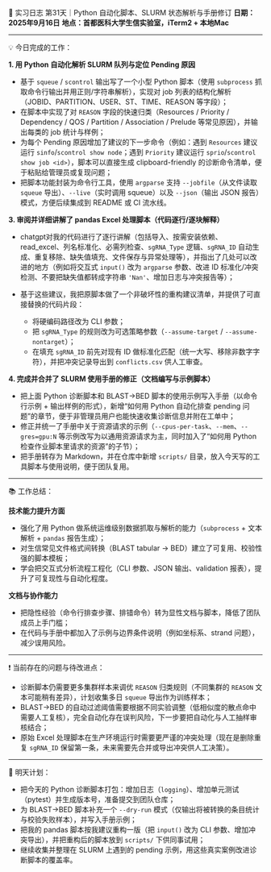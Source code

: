 🧬 实习日志 第31天｜Python 自动化脚本、SLURM 状态解析与手册修订
**日期：2025年9月16日**
**地点：首都医科大学生信实验室，iTerm2 + 本地Mac**

---

💡 今日完成的工作：

**1. 用 Python 自动化解析 SLURM 队列与定位 Pending 原因**

* 基于 `squeue` / `scontrol` 输出写了一个小型 Python 脚本（使用 `subprocess` 抓取命令行输出并用正则/字符串解析），实现对 job 列表的结构化解析（JOBID、PARTITION、USER、ST、TIME、REASON 等字段）；
* 在脚本中实现了对 `REASON` 字段的快速归类（Resources / Priority / Dependency / QOS / Partition / Association / Prelude 等常见原因），并输出每类的 job 统计与样例；
* 为每个 Pending 原因增加了建议的下一步命令（例如：遇到 `Resources` 建议运行 `sinfo`/`scontrol show node`；遇到 `Priority` 建议运行 `sprio`/`scontrol show job <id>`），脚本可以直接生成 clipboard-friendly 的诊断命令清单，便于粘贴给管理员或复现问题；
* 把脚本功能封装为命令行工具，使用 `argparse` 支持 `--jobfile`（从文件读取 `squeue` 导出）、`--live`（实时调用 squeue）以及 `--json`（输出 JSON 报告）模式，方便后续集成到 README 或 CI 流水线。

**3. 审阅并详细讲解了 pandas Excel 处理脚本（代码逐行/逐块解释）**

* chatgpt对我的代码进行了逐行讲解（包括导入、按需安装依赖、read\_excel、列名标准化、必需列检查、`sgRNA_Type` 逻辑、`sgRNA_ID` 自动生成、重复移除、缺失值填充、文件保存与异常处理等），并指出了几处可以改进的地方（例如将交互式 `input()` 改为 `argparse` 参数、改进 ID 标准化/冲突检测、不要把缺失值都转成字符串 `'Nan'`、增加日志与冲突报告等）；
* 基于这些建议，我把原脚本做了一个非破坏性的重构建议清单，并提供了可直接替换的代码片段：

  * 将硬编码路径改为 CLI 参数；
  * 把 `sgRNA_Type` 的规则改为可选策略参数（`--assume-target` / `--assume-nontarget`）；
  * 在填充 `sgRNA_ID` 前先对现有 ID 做标准化匹配（统一大写、移除非数字字符），并把冲突记录导出到 `conflicts.csv` 供人工审查。

**4. 完成并合并了 SLURM 使用手册的修正（文档编写与示例脚本）**

* 把上面 Python 诊断脚本和 BLAST->BED 脚本的使用示例写入手册（以命令行示例 + 输出样例的形式），新增“如何用 Python 自动化排查 pending 问题”的章节，便于非管理员用户也能快速收集诊断信息并附在工单中；
* 修正并统一了手册中关于资源请求的示例（`--cpus-per-task`、`--mem`、`--gres=gpu:N` 等示例改写为以通用资源请求为主，同时加入了“如何用 Python 检查作业脚本里请求的资源”的子节）；
* 把手册转存为 Markdown，并在仓库中新增 `scripts/` 目录，放入今天写的工具脚本与使用说明，便于团队复用。

---

📚 工作总结：

**技术能力提升方面**

* 强化了用 Python 做系统运维级别数据抓取与解析的能力（`subprocess` + 文本解析 + `pandas` 报告生成）；
* 对生信常见文件格式间转换（BLAST tabular → BED）建立了可复用、校验性强的脚本模板；
* 学会把交互式分析流程工程化（CLI 参数、JSON 输出、validation 报表），提升了可复现性与自动化程度。

**文档与协作能力**

* 把隐性经验（命令行排查步骤、排错命令）转为显性文档与脚本，降低了团队成员上手门槛；
* 在代码与手册中都加入了示例与边界条件说明（例如坐标系、strand 问题），减少误用风险。

---

❗ 当前存在的问题与待改进点：

* 诊断脚本仍需要更多集群样本来调优 `REASON` 归类规则（不同集群的 `REASON` 文本可能稍有差异），计划收集多日 `squeue` 导出作为训练样本；
* BLAST->BED 的自动过滤阈值需要根据不同实验调整（低相似度的散点命中需要人工复核），完全自动化存在误判风险，下一步要把自动化与人工抽样审核结合；
* 原始 Excel 处理脚本在生产环境运行时需要更严谨的冲突处理（现在是删除重复 `sgRNA_ID` 保留第一条，未来需要先合并或导出冲突供人工决策）。

---

🎯 明天计划：

* 把今天的 Python 诊断脚本打包：增加日志（`logging`）、增加单元测试（pytest）并生成版本号，准备提交到团队仓库；
* 为 BLAST->BED 脚本补充一个 `--dry-run` 模式（仅输出将被转换的条目统计与校验失败样本），并写入手册示例；
* 把我的 pandas 脚本按我建议重构一版（把 `input()` 改为 CLI 参数、增加冲突导出），并把重构后的脚本放到 `scripts/` 下供同事试用；
* 继续收集并整理在 SLURM 上遇到的 pending 示例，用这些真实案例改进诊断脚本的覆盖率。
